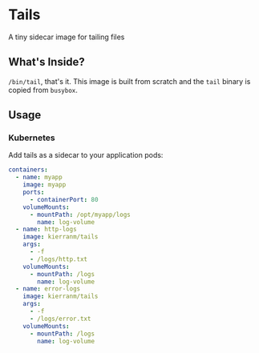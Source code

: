 # Tails
A tiny sidecar image for tailing files

## What's Inside?

`/bin/tail`, that's it. This image is built from scratch and the `tail`
binary is copied from `busybox`.

## Usage

### Kubernetes

Add tails as a sidecar to your application pods:

```yaml
containers:
  - name: myapp
    image: myapp
    ports:
      - containerPort: 80
    volumeMounts:
      - mountPath: /opt/myapp/logs
        name: log-volume
  - name: http-logs
    image: kierranm/tails
    args:
      - -f
      - /logs/http.txt
    volumeMounts:
      - mountPath: /logs
        name: log-volume
  - name: error-logs
    image: kierranm/tails
    args:
      - -f
      - /logs/error.txt
    volumeMounts:
      - mountPath: /logs
        name: log-volume
```